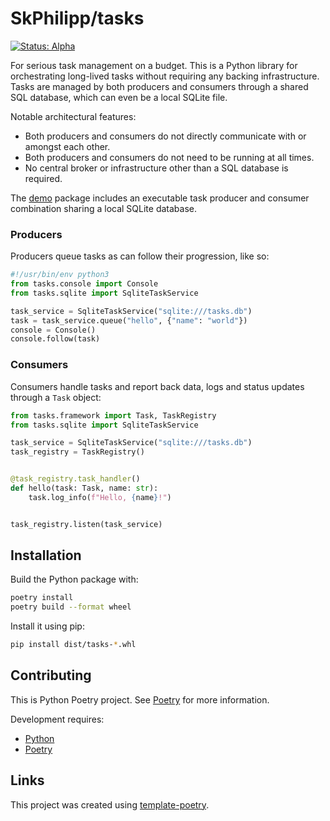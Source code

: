 # SkPhilipp/tasks

[![Status: Alpha](https://img.shields.io/badge/status-alpha-red)](https://release-engineers.com/open-source-badges/)

For serious task management on a budget. This is a Python library for orchestrating long-lived tasks without requiring any backing infrastructure. Tasks
are managed by both producers and consumers through a shared SQL database, which can even be a local SQLite file.

Notable architectural features:

- Both producers and consumers do not directly communicate with or amongst each other.
- Both producers and consumers do not need to be running at all times.
- No central broker or infrastructure other than a SQL database is required.

The [demo](demo) package includes an executable task producer and consumer combination sharing a local SQLite database.

### Producers

Producers queue tasks as can follow their progression, like so:

```python
#!/usr/bin/env python3
from tasks.console import Console
from tasks.sqlite import SqliteTaskService

task_service = SqliteTaskService("sqlite:///tasks.db")
task = task_service.queue("hello", {"name": "world"})
console = Console()
console.follow(task)
```

### Consumers

Consumers handle tasks and report back data, logs and status updates through a `Task` object:

```python
from tasks.framework import Task, TaskRegistry
from tasks.sqlite import SqliteTaskService

task_service = SqliteTaskService("sqlite:///tasks.db")
task_registry = TaskRegistry()


@task_registry.task_handler()
def hello(task: Task, name: str):
    task.log_info(f"Hello, {name}!")


task_registry.listen(task_service)
```

## Installation

Build the Python package with:

```bash
poetry install
poetry build --format wheel
```

Install it using pip:

```bash
pip install dist/tasks-*.whl
```

## Contributing

This is Python Poetry project.
See [Poetry](https://python-poetry.org/) for more information.

Development requires:

- [Python](https://www.python.org/)
- [Poetry](https://python-poetry.org/)

## Links

This project was created using [template-poetry](https://github.com/release-engineers/template-poetry).
